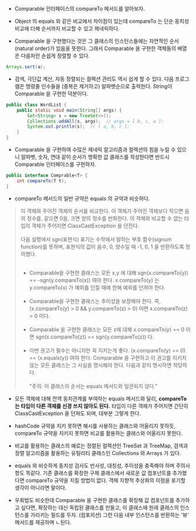 - Comparable 인터페이스의 compareTo 메서드를 알아보자.

- Object 의 equals 와 같은 비교에서 차이점이 있는데 compareTo 는 단순 동치성 비교에 더해 순서까지 비교할 수 있고 제네릭하다.

- Comparable 을 구현했다는 것은 그 클래스의 인스턴스들에는 자연적인 순서(natural order)가 있음을 뜻한다. 그래서 Comparable 을 구현한 객체들의 배열은 다음처런 손쉽게 정렬할 수 있다.

```java
Arrays.sort(a);
```

- 검색, 극단값 계산, 자동 정렬되는 컬렉션 관리도 역시 쉽게 할 수 있다. 다음 프로그램은 명령줄 인수들을 (중복은 제거하고) 알파벳순으로 출력한다. String이 Comparable 을 구현한 덕분이다.

```java
public class WordList {
    public static void main(String[] args) {
        Set<String> s = new TreeSet<>();
        Collections.addAll(s, args);  // args = [ b, c, a ];
        System.out.println(s);  // [ a, b, c ];
    }
}
```

- Comparable 을 구현하여 수많은 제네릭 알고리즘과 컬렉션의 힘을 누릴 수 있으니 알파벳, 숫자, 연대 같이 순서가 명확한 값 클래스를 작성한다면 반드시 Comparable 인터페이스를 구현하자.

```java
public interface Comprable<T> {
    int compareTo(T t);
}
```

- compareTo 메서드의 일반 규약은 equals 의 규약과 비슷하다.

> 이 객체와 주어진 객체의 순서를 비교한다. 이 객체가 주어진 객체보다 작으면 음의 정수를, 같으면 0을, 크면 양의 정수를 반화한다. 이 객체와 비교할 수 없는 타입의 객체가 주어지면 ClassCastException 을 던진다. <br><br>
> 다음 설명에서 sgn(표현식) 표기는 수학에서 말하는 부호 함수(signum function)를 뜻하며, 표현식의 값이 음수, 0, 양수일 때 -1, 0, 1 을 반환하도록 정의했다.<br><br>
>
> - Comparable을 구현한 클래스는 모든 x,y 에 대해 sgn(x.compareTo(y)) == -sgn(y.compareTo(x)) 여야 한다. x.compareTo(y) 는 y.compareTo(x) 가 예외를 던질 때에 한해 예외를 던져야 한다.<br><br>
> - Comparable을 구현한 클래스는 추이성을 보장해야 한다. 즉, (x.compareTo(y) > 0 && y.compareTo(z) > 0) 이면 x.compareTo(z) > 0 이다.<br><br>
> - Comparable 을 구현한 클래스는 모든 z에 대해 x.compareTo(y) == 0 이면 sgn(x.compareTo(z)) == sgn(y.compareTo(z)) 다.<br><br>
> - 이번 권고가 필수는 아니지만 꼭 지키는게 좋다. (x.compareTo(y) == 0) == (x.equals(y)) 여야 한다. Comparable 을 구현하고 이 권고를 지키지 않는 모든 클래스는 그 사실을 명시해야 한다. 다음과 같이 명시하면 적당하다.<br><br>
>   "주의: 이 클래스의 순서는 equals 메서드와 일관되지 않다."

- 모든 객체에 대해 전역 동치관계를 부여하는 equals 메서드와 달리, **compareTo 는 타입이 다른 객체를 신경 쓰지 않아도 된다.** 타입이 다른 객체가 주어지면 간단히 ClassCastException 을 던져도 되며, 대부분 그렇게 한다.

- hashCode 규약을 지키 못하면 해시를 사용하는 클래스와 어울리지 못하듯, compareTo 규약을 지키지 못하면 비교를 활용하는 클래스와 어울리지 못한다.

- 비교를 활용하는 클래스의 예로는 정렬된 컬렉션인 TreeSet 과 TreeMap, 검색과 정렬 알고리즘을 활용하는 유틸리티 클래스인 Collections 와 Arrays 가 있다.

- equals 와 비슷하게 동치성 검사도 반사성, 대칭성, 추이성을 충족해야 하며 주의사항도 똑같다. 기존 클래스를 확장한 구체 클래스에서 새로운 값 컴포넌트를 추가했다면 compareTo 규약을 지킬 방법이 없다. 객체 지향적 추상화의 이점을 포기할 생각이 아니라면 말이다.

- 우회법도 비슷한데 Comparable 을 구현한 클래스를 확장해 값 컴포넌트를 추가하고 싶다면, 확장하는 대신 독립된 클래스를 만들고, 이 클래스에 원래 클래스의 인스턴스를 가리키는 필드를 두자. (컴포지션) 그런 다음 내부 인스턴스를 반환하는 '뷰' 메서드를 제공하며 ㄴ된다.
